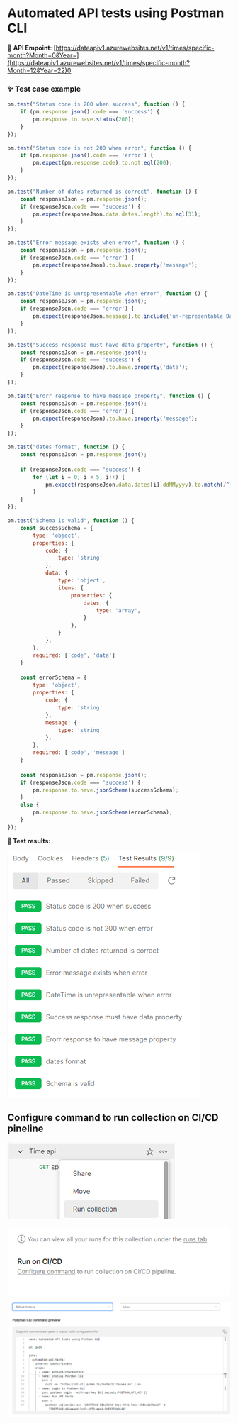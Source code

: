 # Automated API tests using Postman CLI

🔗 **API Empoint**: [https://dateapiv1.azurewebsites.net/v1/times/specific-month?Month=0&Year=](https://dateapiv1.azurewebsites.net/v1/times/specific-month?Month=12&Year=22)0

### ✨ Test case example

```jsx
pm.test("Status code is 200 when success", function () {
    if (pm.response.json().code === 'success') {
        pm.response.to.have.status(200);
    }
});
```

```jsx
pm.test("Status code is not 200 when error", function () {
    if (pm.response.json().code === 'error') {
        pm.expect(pm.response.code).to.not.eql(200);
    }
});
```

```jsx
pm.test("Number of dates returned is correct", function () {
    const responseJson = pm.response.json();
    if (responseJson.code === 'success') {
        pm.expect(responseJson.data.dates.length).to.eql(31);
    }
});
```

```jsx
pm.test("Error message exists when error", function () {
    const responseJson = pm.response.json();
    if (responseJson.code === 'error') {
        pm.expect(responseJson).to.have.property('message');
    }
});
```

```jsx
pm.test("DateTime is unrepresentable when error", function () {
    const responseJson = pm.response.json();
    if (responseJson.code === 'error') {
        pm.expect(responseJson.message).to.include('un-representable DateTime');
    }
});
```

```jsx
pm.test("Success response must have data property", function () {
    const responseJson = pm.response.json();
    if (responseJson.code === 'success') {
        pm.expect(responseJson).to.have.property('data');
    }
});
```

```jsx
pm.test("Erorr response to have message property", function () {
    const responseJson = pm.response.json();
    if (responseJson.code === 'error') {
        pm.expect(responseJson).to.have.property('message');
    }
});
```

```jsx
pm.test("dates format", function () {
    const responseJson = pm.response.json();

    if (responseJson.code === 'success') {
        for (let i = 0; i < 5; i++) {
            pm.expect(responseJson.data.dates[i].ddMMyyyy).to.match(/^(0[1-9]|1[0-9]|2[0-9]|3[0-1])\/(0[1-9]|1[0-2])\/\d{4}$/);
        }
    }
});
```

```jsx
pm.test("Schema is valid", function () {
    const successSchema = {
        type: 'object',
        properties: {
            code: {
                type: 'string'
            },
            data: {
                type: 'object',
                items: {
                    properties: {
                        dates: {
                            type: 'array',
                        }
                    },
                }
            },
        },
        required: ['code', 'data']
    }

    const errorSchema = {
        type: 'object',
        properties: {
            code: {
                type: 'string'
            },
            message: {
                type: 'string'
            },
        },
        required: ['code', 'message']
    }

    const responseJson = pm.response.json();
    if (responseJson.code === 'success') {
        pm.response.to.have.jsonSchema(successSchema);
    }
    else {
        pm.response.to.have.jsonSchema(errorSchema);
    }
});
```

**🧪 Test results:**

![Untitled](Automated%20API%20tests%20using%20Postman%20CLI%20ca81d5a0caab4c69ac4bc239deb32765/Untitled.png)

## Configure command  to run collection on CI/CD pineline

![Untitled](Automated%20API%20tests%20using%20Postman%20CLI%20ca81d5a0caab4c69ac4bc239deb32765/Untitled%201.png)

![Untitled](Automated%20API%20tests%20using%20Postman%20CLI%20ca81d5a0caab4c69ac4bc239deb32765/Untitled%202.png)

![Untitled](Automated%20API%20tests%20using%20Postman%20CLI%20ca81d5a0caab4c69ac4bc239deb32765/Untitled%203.png)